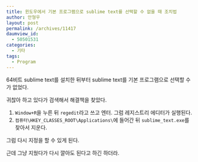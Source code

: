 ```yaml
---
title: 윈도우에서 기본 프로그램으로 sublime text를 선택할 수 없을 때 조치법
author: 안형우
layout: post
permalink: /archives/11417
daumview_id:
  - 50501531
categories:
  - 기타
tags:
  - Program
---
```

64비트 sublime text를 설치한 뒤부터 sublime text를 기본 프로그램으로 선택할 수가 없었다.

귀찮아 하고 있다가 검색해서 해결책을 찾았다.

1.  `Window+R`을 누른 뒤 `regedit`라고 쓰고 엔터. 그럼 레지스트리 에디터가 실행된다.
2.  `컴퓨터\HKEY_CLASSES_ROOT\Applications\`에 들어간 뒤 `sublime_text.exe`를 찾아서 지운다.

그럼 다시 지정을 할 수 있게 된다.

근데 그냥 지웠다가 다시 깔아도 된다고 하긴 하더라.